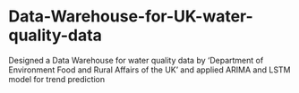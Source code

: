 # Data-Warehouse-for-UK-water-quality-data
Designed a Data Warehouse for water quality data by ‘Department of Environment Food and Rural Affairs of the UK’  and applied ARIMA and LSTM model for trend prediction
